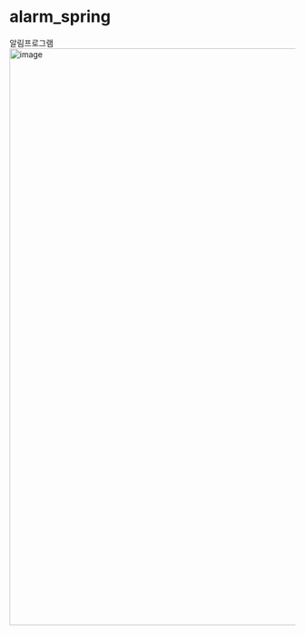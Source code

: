 # alarm_spring
알림프로그램
<img width="1016" alt="image" src="https://github.com/user-attachments/assets/65387b90-d0f0-4ee3-ad94-a9724de4a4bc" />

